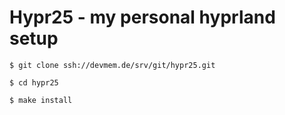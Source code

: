 # Hypr25 - my personal hyprland setup

    $ git clone ssh://devmem.de/srv/git/hypr25.git

    $ cd hypr25

    $ make install
